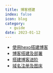 ```yaml
---
title: 博客搭建 
index: false
icon: blog
category:
  - guide
date: 2023-01-12
---
```



- [使用hexo搭建博客](使用hexo搭建博客.md)
- [博客搭建及部署](博客搭建及部署.md)
- [搭建博客进阶](搭建博客进阶.md)
- [域名注册及图床](域名注册及图床.md)
